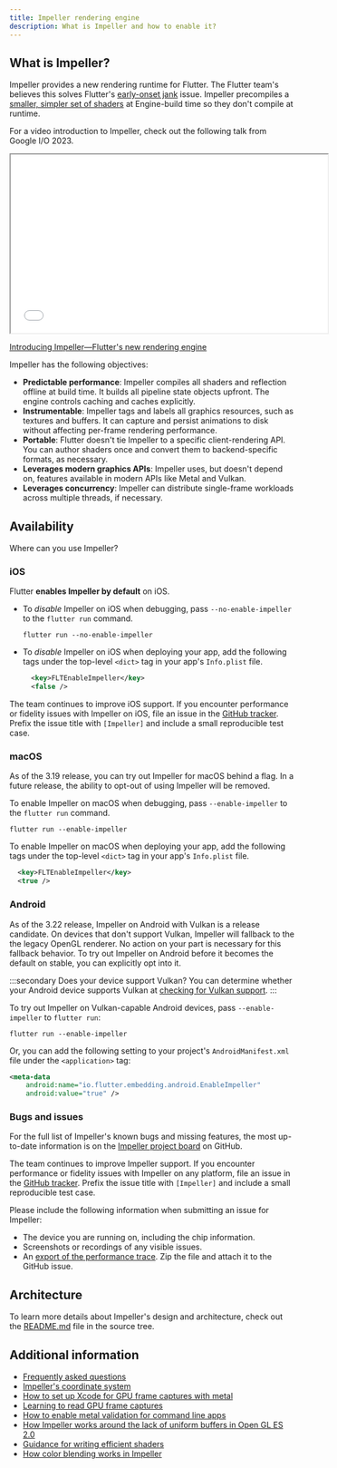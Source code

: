 ```yaml
---
title: Impeller rendering engine
description: What is Impeller and how to enable it?
---
```


## What is Impeller?

Impeller provides a new rendering runtime for Flutter.
The Flutter team's believes this solves Flutter's
[early-onset jank][] issue.
Impeller precompiles a [smaller, simpler set of shaders][]
at Engine-build time so they don't compile at runtime.

[early-onset jank]: {{site.repo.flutter}}/projects/188
[smaller, simpler set of shaders]: {{site.repo.flutter}}/issues/77412

For a video introduction to Impeller, check out the following
talk from Google I/O 2023.

<iframe width="560" height="315" src="{{site.yt.embed}}/vd5NqS01rlA" title="YouTube video player - Introducing Impeller - Flutter's new rendering engine" {{site.yt.set}}></iframe>

[Introducing Impeller—Flutter's new rendering engine]({{site.yt.watch}}?v=vd5NqS01rlA)

Impeller has the following objectives:

* **Predictable performance**:
  Impeller compiles all shaders and reflection offline at build time.
  It builds all pipeline state objects upfront.
  The engine controls caching and caches explicitly.
* **Instrumentable**:
  Impeller tags and labels all graphics resources,
  such as textures and buffers.
  It can capture and persist animations to disk without affecting
  per-frame rendering performance.
* **Portable**:
  Flutter doesn't tie Impeller to a specific client-rendering API.
  You can author shaders once and convert them to backend-specific
  formats, as necessary.
* **Leverages modern graphics APIs**:
  Impeller uses, but doesn't depend on, features available in
  modern APIs like Metal and Vulkan.
* **Leverages concurrency**:
  Impeller can distribute single-frame workloads across multiple
  threads, if necessary.

## Availability

Where can you use Impeller?

### iOS

Flutter **enables Impeller by default** on iOS.

* To _disable_ Impeller on iOS when debugging,
  pass `--no-enable-impeller` to the `flutter run` command.

  ```console
  flutter run --no-enable-impeller
  ```

* To _disable_ Impeller on iOS when deploying your app,
  add the following tags under the top-level `<dict>` tag in your
  app's `Info.plist` file.

  ```xml
    <key>FLTEnableImpeller</key>
    <false />
  ```

The team continues to improve iOS support.
If you encounter performance or fidelity issues
with Impeller on iOS,
file an issue in the [GitHub tracker][file-issue].
Prefix the issue title with `[Impeller]` and
include a small reproducible test case.

[file-issue]: {{site.repo.flutter}}/issues/new/choose

### macOS

As of the 3.19 release,
you can try out Impeller for macOS behind a flag.
In a future release, the ability to opt-out of
using Impeller will be removed.

To enable Impeller on macOS when debugging,
pass `--enable-impeller` to the `flutter run` command.

```console
flutter run --enable-impeller
```

To enable Impeller on macOS when deploying your app,
add the following tags under the top-level
`<dict>` tag in your app's `Info.plist` file.

```xml
  <key>FLTEnableImpeller</key>
  <true />
```

### Android

As of the 3.22 release, Impeller on Android with Vulkan
is a release candidate. On devices that don't support Vulkan,
Impeller will fallback to the the legacy OpenGL renderer. No
action on your part is necessary for this fallback behavior.
To try out Impeller on Android before it becomes the default
on stable, you can explicitly opt into it.

:::secondary Does your device support Vulkan?
You can determine whether your Android device
supports Vulkan at [checking for Vulkan support][vulkan].
:::

To try out Impeller on Vulkan-capable Android devices,
pass `--enable-impeller` to `flutter run`:

```console
flutter run --enable-impeller
```

Or, you can add the following setting to your project's
`AndroidManifest.xml` file under the `<application>` tag:

```xml
<meta-data
    android:name="io.flutter.embedding.android.EnableImpeller"
    android:value="true" />
```

[vulkan]: https://docs.vulkan.org/guide/latest/checking_for_support.html#_android

### Bugs and issues

For the full list of Impeller's known bugs
and missing features,
the most up-to-date information is on the
[Impeller project board][] on GitHub.

The team continues to improve Impeller support.
If you encounter performance or fidelity issues
with Impeller on any platform,
file an issue in the [GitHub tracker][file-issue].
Prefix the issue title with `[Impeller]` and
include a small reproducible test case.

Please include the following information when
submitting an issue for Impeller:

* The device you are running on,
  including the chip information.
* Screenshots or recordings of any visible issues.
* An [export of the performance trace][].
  Zip the file and attach it to the GitHub issue.

[export of the performance trace]:/tools/devtools/performance#import-and-export
[Impeller project board]: {{site.github}}/orgs/flutter/projects/21

## Architecture

To learn more details about Impeller's design and architecture,
check out the [README.md][] file in the source tree.

[README.md]: {{site.repo.engine}}/blob/main/impeller/README.md

## Additional information

* [Frequently asked questions]({{site.repo.engine}}/blob/main/impeller/docs/faq.md)
* [Impeller's coordinate system]({{site.repo.engine}}/blob/main/impeller/docs/coordinate_system.md)
* [How to set up Xcode for GPU frame captures with metal]({{site.repo.engine}}/blob/main/impeller/docs/xcode_frame_capture.md)
* [Learning to read GPU frame captures]({{site.repo.engine}}/blob/main/impeller/docs/read_frame_captures.md)
* [How to enable metal validation for command line apps]({{site.repo.engine}}/blob/main/impeller/docs/metal_validation.md)
* [How Impeller works around the lack of uniform buffers in Open GL ES 2.0]({{site.repo.engine}}/blob/main/impeller/docs/ubo_gles2.md)
* [Guidance for writing efficient shaders]({{site.repo.engine}}/blob/main/impeller/docs/shader_optimization.md)
* [How color blending works in Impeller]({{site.repo.engine}}/blob/main/impeller/docs/blending.md)
